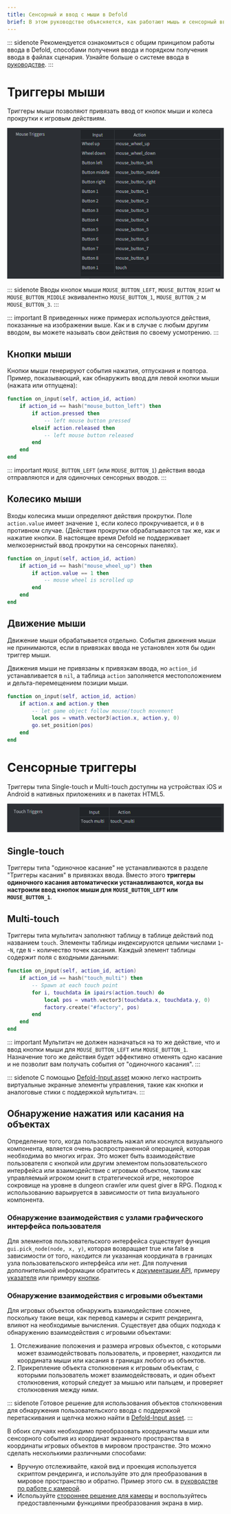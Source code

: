 ```yaml
---
title: Сенсорный и ввод с мыши в Defold
brief: В этом руководстве объясняется, как работают мышь и сенсорный ввод.
---
```


::: sidenote
Рекомендуется ознакомиться с общим принципом работы ввода в Defold, способами получения ввода и порядком получения ввода в файлах сценария. Узнайте больше о системе ввода в [руководстве](/manuals/input).
:::

# Триггеры мыши
Триггеры мыши позволяют привязать ввод от кнопок мыши и колеса прокрутки к игровым действиям.

![](images/input/mouse_bindings.png)

::: sidenote
Вводы кнопок мыши `MOUSE_BUTTON_LEFT`, `MOUSE_BUTTON_RIGHT` м `MOUSE_BUTTON_MIDDLE` эквивалентно `MOUSE_BUTTON_1`, `MOUSE_BUTTON_2` м `MOUSE_BUTTON_3`.
:::

::: important
В приведенных ниже примерах используются действия, показанные на изображении выше. Как и в случае с любым другим вводом, вы можете называть свои действия по своему усмотрению.
:::

## Кнопки мыши
Кнопки мыши генерируют события нажатия, отпускания и повтора. Пример, показывающий, как обнаружить ввод для левой кнопки мыши (нажата или отпущена):

```lua
function on_input(self, action_id, action)
    if action_id == hash("mouse_button_left") then
        if action.pressed then
            -- left mouse button pressed
        elseif action.released then
            -- left mouse button released
        end
    end
end
```

::: important
`MOUSE_BUTTON_LEFT` (или `MOUSE_BUTTON_1`) действия ввода отправляются и для одиночных сенсорных вводов.
:::

## Колесико мыши
Входы колесика мыши определяют действия прокрутки. Поле `action.value` имеет значение `1`, если колесо прокручивается, и `0` в противном случае. (Действия прокрутки обрабатываются так же, как и нажатие кнопки. В настоящее время Defold не поддерживает мелкозернистый ввод прокрутки на сенсорных панелях).

```lua
function on_input(self, action_id, action)
    if action_id == hash("mouse_wheel_up") then
        if action.value == 1 then
            -- mouse wheel is scrolled up
        end
    end
end
```

## Движение мыши
Движение мыши обрабатывается отдельно. События движения мыши не принимаются, если в привязках ввода не установлен хотя бы один триггер мыши.

Движения мыши не привязаны к привязкам ввода, но `action_id` устанавливается в `nil`, а таблица `action` заполняется местоположением и дельта-перемещением позиции мыши.

```lua
function on_input(self, action_id, action)
    if action.x and action.y then
        -- let game object follow mouse/touch movement
        local pos = vmath.vector3(action.x, action.y, 0)
        go.set_position(pos)
    end
end
```

# Сенсорные триггеры
Триггеры типа Single-touch и Multi-touch доступны на устройствах iOS и Android в нативных приложениях и в пакетах HTML5.

![](images/input/touch_bindings.png)

## Single-touch
Триггеры типа "одиночное касание" не устанавливаются в разделе "Триггеры касания" в привязках ввода. Вместо этого **триггеры одиночного касания автоматически устанавливаются, когда вы настроили ввод кнопок мыши для `MOUSE_BUTTON_LEFT` или `MOUSE_BUTTON_1`**.

## Multi-touch
Триггеры типа мультитач заполняют таблицу в таблице действий под названием `touch`. Элементы таблицы индексируются целыми числами `1`--`N`, где `N` - количество точек касания. Каждый элемент таблицы содержит поля с входными данными:

```lua
function on_input(self, action_id, action)
    if action_id == hash("touch_multi") then
        -- Spawn at each touch point
        for i, touchdata in ipairs(action.touch) do
            local pos = vmath.vector3(touchdata.x, touchdata.y, 0)
            factory.create("#factory", pos)
        end
    end
end
```

::: important
Мультитач не должен назначаться на то же действие, что и ввод кнопки мыши для `MOUSE_BUTTON_LEFT` или `MOUSE_BUTTON_1`. Назначение того же действия будет эффективно отменять одно касание и не позволит вам получать события от "одиночного касания".
:::

::: sidenote
С помощью [Defold-Input asset](https://defold.com/assets/defoldinput/) можно легко настроить виртуальные экранные элементы управления, такие как кнопки и аналоговые стики с поддержкой мультитач.
:::


## Обнаружение нажатия или касания на объектах
Определение того, когда пользователь нажал или коснулся визуального компонента, является очень распространенной операцией, которая необходима во многих играх. Это может быть взаимодействие пользователя с кнопкой или другим элементом пользовательского интерфейса или взаимодействие с игровым объектом, таким как управляемый игроком юнит в стратегической игре, некоторое сокровище на уровне в dungeon crawler или quest giver в RPG. Подход к использованию варьируется в зависимости от типа визуального компонента.

### Обнаружение взаимодействия с узлами графического интерфейса пользователя
Для элементов пользовательского интерфейса существует функция `gui.pick_node(node, x, y)`, которая возвращает true или false в зависимости от того, находится ли указанная координата в границах узла пользовательского интерфейса или нет. Для получения дополнительной информации обратитесь к [документации API](/ref/gui/#gui.pick_node:node-x-y), примеру [указателя](/examples/gui/pointer_over/) или примеру [кнопки](/examples/gui/button/).

### Обнаружение взаимодействия с игровыми объектами
Для игровых объектов обнаружить взаимодействие сложнее, поскольку такие вещи, как перевод камеры и скрипт рендеринга, влияют на необходимые вычисления. Существует два общих подхода к обнаружению взаимодействия с игровыми объектами:

  1. Отслеживание положения и размера игровых объектов, с которыми может взаимодействовать пользователь, и проверяет, находится ли координата мыши или касания в границах любого из объектов.
  2. Прикрепление объекта столкновения к игровым объектам, с которыми пользователь может взаимодействовать, и один объект столкновения, который следует за мышью или пальцем, и проверяет столкновения между ними.

::: sidenote
Готовое решение для использования объектов столкновения для обнаружения пользовательского ввода с поддержкой перетаскивания и щелчка можно найти в [Defold-Input asset](https://defold.com/assets/defoldinput/).
:::

В обоих случаях необходимо преобразовать координаты мыши или сенсорного события из координат экранного пространства в координаты игровых объектов в мировом пространстве. Это можно сделать несколькими различными способами:

  * Вручную отслеживайте, какой вид и проекция используется скриптом рендеринга, и используйте это для преобразования в мировое пространство и обратно. Пример этого см. в [руководстве по работе с камерой](/manuals/camera/#converting-mouse-to-world-coordinates).
  * Используйте [стороннее решение для камеры](/manuals/camera/#third-party-camera-solutions) и воспользуйтесь предоставленными функциями преобразования экрана в мир.
